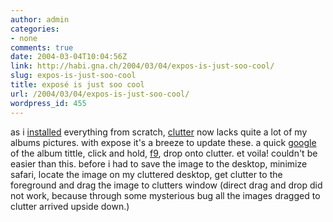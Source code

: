 ```yaml
---
author: admin
categories:
- none
comments: true
date: 2004-03-04T10:04:56Z
link: http://habi.gna.ch/2004/03/04/expos-is-just-soo-cool/
slug: expos-is-just-soo-cool
title: exposé is just soo cool
url: /2004/03/04/expos-is-just-soo-cool/
wordpress_id: 455
---
```


as i [installed](http://habi.gna.ch/blog/archives/000233.html) everything from scratch, [clutter](http://www.sprote.com/clutter/index.html) now lacks quite a lot of my albums pictures.
with expose it's a breeze to update these. a quick [google](http://images.google.com/) of the album tittle, click and hold, [f9](http://www.sprote.com/clutter/index.html), drop onto clutter. et voila!
couldn't be easier than this.
before i had to save the image to the desktop, minimize safari, locate the image on my cluttered desktop, get clutter to the foreground and drag the image to clutters window (direct drag and drop did not work, because through some mysterious bug all the images dragged to clutter arrived upside down.)
